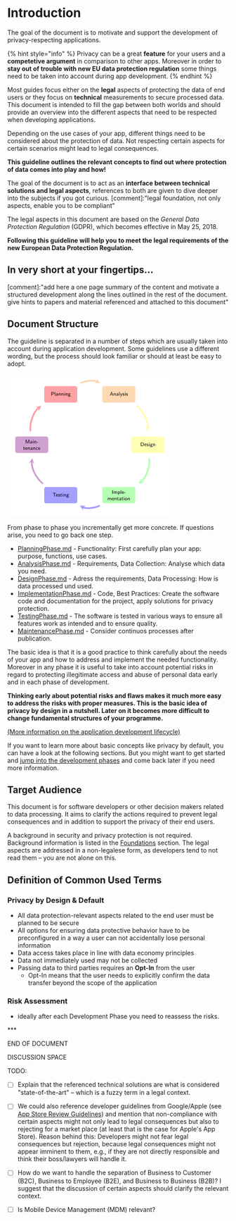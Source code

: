# Introduction

The goal of the document is to motivate and support the development of privacy-respecting applications.

{% hint style="info" %}
Privacy can be a great **feature** for your users and a **competetive argument** in comparison to other apps. Moreover in order to **stay out of trouble with new EU data protection regulation** some things need to be taken into account during app development.
{% endhint %}

Most guides focus either on the **legal** aspects of protecting the data of end users or they focus on **technical** measurements to secure processed data. This document is intended to fill the gap between both worlds and should provide an overview into the different aspects that need to be respected when developing applications.

Depending on the use cases of your app, different things need to be considered about the protection of data. Not respecting certain aspects for certain scenarios might lead to legal consequences.

**This guideline outlines the relevant concepts to find out where protection of data comes into play and how!**

The goal of the document is to act as an **interface between technical solutions and legal aspects**, references to both are given to dive deeper into the subjects if you got curious. \[comment\]:"legal foundation, not only aspects, enable you to be compliant"

The legal aspects in this document are based on the _General Data Protection Regulation_ \(GDPR\), which becomes effective in May 25, 2018.

**Following this guideline will help you to meet the legal requirements of the new European Data Protection Regulation.**

## In very short at your fingertips...

\[comment\]:"add here a one page summary of the content and motivate a structured development along the lines outlined in the rest of the document. give hints to papers and material referenced and attached to this document"

## Document Structure

The guideline is separated in a number of steps which are usually taken into account during application development. Some guidelines use a different wording, but the process should look familiar or should at least be easy to adopt.

![Application Development Lifecycle](https://raw.githubusercontent.com/AppPETs/developer-guidelines/master/figures/applifecycle.png)

From phase to phase you incrementally get more concrete. If questions arise, you need to go back one step.

* [PlanningPhase.md](applicationdevelopmentlifecycle/planningphase.md) - Functionality: First carefully plan your app: purpose, functions, use cases. 
* [AnalysisPhase.md](applicationdevelopmentlifecycle/analysisphase.md) - Requirements, Data Collection: Analyse which data you need.
* [DesignPhase.md](applicationdevelopmentlifecycle/designphase.md) - Adress the requirements, Data Processing: How is data processed und used.
* [ImplementationPhase.md](applicationdevelopmentlifecycle/implementationphase.md) - Code, Best Practices: Create the software code and documentation for the project, apply solutions for privacy protection.
* [TestingPhase.md](applicationdevelopmentlifecycle/testingphase.md) - The software is tested in various ways to ensure all features work as intended and to ensure quality.
* [MaintenancePhase.md](applicationdevelopmentlifecycle/maintenancephase.md) - Consider continuos processes after publication.

The basic idea is that it is a good practice to think carefully about the needs of your app and how to address and implement the needed functionality. Moreover in any phase it is useful to take into account potential risks in regard to protecting illegitimate access and abuse of personal data early and in each phase of development.

**Thinking early about potential risks and flaws makes it much more easy to address the risks with proper measures. This is the basic idea of privacy by design in a nutshell. Later on it becomes more difficult to change fundamental structures of your programme.**

[\(More information on the application development lifecycle\)](applicationdevelopmentlifecycle/)

If you want to learn more about basic concepts like privacy by default, you can have a look at the following sections. But you might want to get started and [jump into the development phases](applicationdevelopmentlifecycle/planningphase.md) and come back later if you need more information.

## Target Audience

This document is for software developers or other decision makers related to data processing. It aims to clarify the actions required to prevent legal consequences and in addition to support the privacy of their end users.

A background in security and privacy protection is not required. Background information is listed in the [Foundations](foundations.md) section. The legal aspects are addressed in a non-legalese form, as developers tend to not read them – you are not alone on this.

## Definition of Common Used Terms

### **Privacy by Design & Default**

* All data protection-relevant aspects related to the end user must be planned to be secure
* All options for ensuring data protective behavior have to be preconfigured in a way a user can not accidentally lose personal information
* Data access takes place in line with data economy principles
* Data not immediately used may not be collected
* Passing data to third parties requires an **Opt-In** from the user
  * Opt-In means that the user needs to explicitly confirm the data transfer beyond the scope of the application

### Risk Assessment

* ideally after each Development Phase you need to reassess the risks.

\*\*\* 

END OF DOCUMENT

DISCUSSION SPACE

TODO:

* [ ] Explain that the referenced technical solutions are what is considered "state-of-the-art" – which is a fuzzy term in a legal context.
* [ ] We could also reference developer guidelines from Google/Apple \(see [App Store Review Guidelines](https://developer.apple.com/app-store/review/guidelines/)\) and mention that non-compliance with certain aspects might not only lead to legal consequences but also to rejecting for a market place \(at least that is the case for Apple's App Store\). Reason behind this: Developers might not fear legal consequences but rejection, because legal consequences might not appear imminent to them, e.g., if they are not directly responsible and think their boss/lawyers will handle it.
* [ ] How do we want to handle the separation of Business to Customer \(B2C\), Business to Employee \(B2E\), and Business to Business \(B2B\)? I suggest that the discussion of certain aspects should clarify the relevant context.
* [ ] Is Mobile Device Management \(MDM\) relevant?


